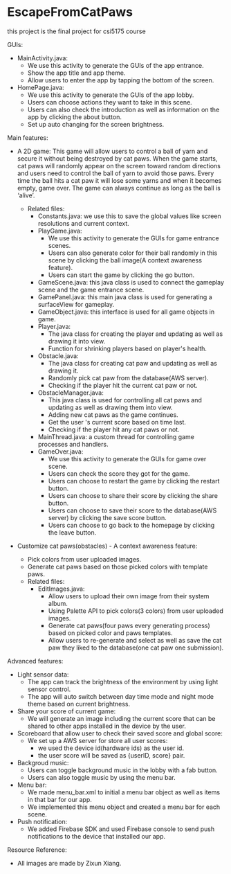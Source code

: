 # EscapeFromCatPaws
this project is the final project for csi5175 course

GUIs:
- MainActivity.java:
  - We use this activity to generate the GUIs of the app entrance.
  - Show the app title and app theme.
  - Allow users to enter the app by tapping the bottom of the screen.
- HomePage.java:
  - We use this activity to generate the GUIs of the app lobby.
  - Users can choose actions they want to take in this scene.
  - Users can also check the introduction as well as information on the app by clicking the about button.
  - Set up auto changing for the screen brightness.

Main features:
- A 2D game: This game will allow users to control a ball of yarn and secure it without being destroyed by cat paws. When the game starts, cat paws will randomly appear on the screen toward random directions and users need to control the ball of yarn to avoid those paws. Every time the ball hits a cat paw it will lose some yarns and when it becomes empty, game over. The game can always continue as long as the ball is ‘alive’.
  - Related files:
    - Constants.java: we use this to save the global values like screen resolutions and current context.
    - PlayGame.java:
      - We use this activity to generate the GUIs for game entrance scenes.
      - Users can also generate color for their ball randomly in this scene by clicking the ball image(A context awareness feature).
      - Users can start the game by clicking the go button.
    - GameScene.java: this java class is used to connect the gameplay scene and the game entrance scene.
    - GamePanel.java: this main java class is used for generating a surfaceView for gameplay.
    - GameObject.java: this interface is used for all game objects in game.
    - Player.java:
      - The java class for creating the player and updating as well as drawing it into view.
      - Function for shrinking players based on player's health.
    - Obstacle.java:
      - The java class for creating cat paw and updating as well as drawing it.
      - Randomly pick cat paw from the database(AWS server).
      - Checking if the player hit the current cat paw or not.
    - ObstacleManager.java:
      - This java class is used  for controlling all cat paws and updating as well as drawing them into view.
      - Adding new cat paws as the game continues.
      - Get the user 's current score based on time last.
      - Checking if the player hit any cat paws or not.
    - MainThread.java: a custom thread for controlling game processes and handlers.
    - GameOver.java:
      - We use this activity to generate the GUIs for game over scene.
      - Users can check the score they got for the game.
      - Users can choose to restart the game by clicking the restart button.
      - Users can choose to share their score by clicking the share button.
      - Users can choose to save their score to the database(AWS server) by clicking the save score button.
      - Users can choose to go back to the homepage by clicking the leave button.

- Customize cat paws(obstacles) - A context awareness feature:
  - Pick colors from user uploaded images.
  - Generate cat paws based on those picked colors with template paws.
  - Related files:
    - EditImages.java:
      -   Allow users to upload their own image from their system album.
      -   Using Palette API to pick colors(3 colors) from user uploaded images.
      -   Generate cat paws(four paws every generating process) based on picked color and paws templates.
      -   Allow users to re-generate and select as well as save the cat paw they liked to the database(one cat paw one submission).

Advanced features:
- Light sensor data:
  - The app can track the brightness of the environment by using light sensor control.
  - The app will auto switch between day time mode and night mode theme based on current brightness.
- Share your score of current game:
  - We will generate an image including the current score that can be shared to other apps installed in the device by the user.
- Scoreboard that allow user to check their saved score and global score:
  - We set up a AWS server for store all user scores:
    - we used the device id(hardware ids) as the user id.
    - the user score will be saved as {userID, score} pair.
- Backgroud music:
  - Users can toggle background music in the lobby with a fab button.
  - Users can also toggle music by using the menu bar.
- Menu bar:
  - We made menu_bar.xml to initial a menu bar object as well as items in that bar for our app.
  - We implemented this menu object and created a menu bar for each scene.
- Push notification:
  - We added Firebase SDK and used Firebase console to send push notifications to the device that installed our app.

Resource Reference:
- All images are made by Zixun Xiang.
